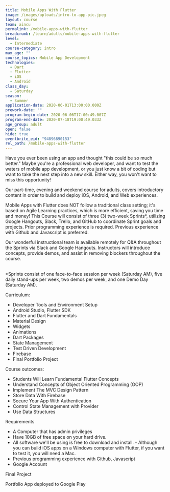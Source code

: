 ```yaml
---
title: Mobile Apps With Flutter
image: /images/uploads/intro-to-app-pic.jpeg
layout: course
team: aincu
permalink: /mobile-apps-with-flutter
breadcrumb: /learn/adults/mobile-apps-with-flutter
level:
  - Intermediate
course-category: intro
max_age: ""
course_topics: Mobile App Development
technologies:
  - Dart
  - Flutter
  - iOS
  - Android
class_day:
  - Saturday
season:
  - Summer
application-date: 2020-06-01T13:00:00.000Z
prework-date: ""
program-begin-date: 2020-06-06T17:00:49.007Z
program-end-date: 2020-07-18T19:00:49.033Z
age_group: adult
open: false
hide: true
eventbrite_eid: "94896890153"
rel_path: /mobile-apps-with-flutter
---
```

Have you ever been using an app and thought "this could be so much better." Maybe you're a professional web developer, and want to test the waters of mobile app development, or you just know a bit of coding but want to take the next step into a new skill. Either way, you won't want to miss this opportunity!



Our part-time, evening and weekend course for adults, covers introductory content in order to build and deploy iOS, Android, and Web experiences.



Mobile Apps with Flutter does NOT follow a traditional class setting; it's based on Agile Learning practices, which is more efficient, saving you time and money! This Course will consist of three (3) two-week Sprints*, utilizing Google Hangouts, Slack, Trello, and GitHub to coordinate Sprint goals and projects. Prior programming experience is required. Previous experience with Github and Javascript is preferred.



Our wonderful instructional team is available remotely for Q&A throughout the Sprints via Slack and Google Hangouts. Instructors will introduce concepts, provide demos, and assist in removing blockers throughout the course.

\
*Sprints consist of one face-to-face session per week (Saturday AM), five daily stand-ups per week, two demos per week, and one Demo Day (Saturday AM).



Curriculum:

* Developer Tools and Environment Setup
* Android Studio, Flutter SDK
* Flutter and Dart Fundamentals
* Material Design
* Widgets
* Animations
* Dart Packages
* State Management
* Test Driven Development
* Firebase
* Final Portfolio Project



Course outcomes:

* Students Will Learn Fundamental Flutter Concepts
* Understand Concepts of Object Oriented Programming (OOP)
* Implement The MVC Design Pattern
* Store Data With Firebase
* Secure Your App With Authentication
* Control State Management with Provider
* Use Data Structures



Requirements

* A Computer that has admin privileges
* Have 10GB of free space on your hard drive.
* All software we'll be using is free to download and install. - Although you can build iOS apps on a Windows computer with Flutter, if you want to test it, you will need a Mac.
* Previous programming experience with Github, Javascript
* Google Account



Final Project



Portfolio App deployed to Google Play